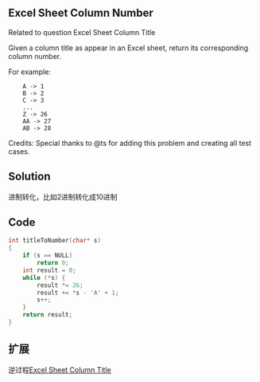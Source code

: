 ## Excel Sheet Column Number
Related to question Excel Sheet Column Title

Given a column title as appear in an Excel sheet, return its corresponding column number.

For example:
```
    A -> 1
    B -> 2
    C -> 3
    ...
    Z -> 26
    AA -> 27
    AB -> 28 
```
Credits:
Special thanks to @ts for adding this problem and creating all test cases.

## Solution

进制转化，比如2进制转化成10进制

## Code
```c
int titleToNumber(char* s)
{
	if (s == NULL)
		return 0;
	int result = 0;
	while (*s) {
		result *= 26;
		result += *s - 'A' + 1;
		s++;
	}
	return result;
}
```

## 扩展

逆过程[Excel Sheet Column Title](../ExcelSheetColumnTitle)
